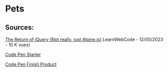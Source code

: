 # Pets


## Sources:

[The Return of jQuery (Not really, just Alpine.js)](https://www.youtube.com/watch?v=9K2yeh8Ne5U)
LearnWebCode - 12/05/2023 - 10 K vues)

[Code Pen Starter](https://codepen.io/learnwebcode/pen/jOeYMrX?editors=1100)

[Code Pen Finish Product](https://codepen.io/learnwebcode/pen/abREmdv)
